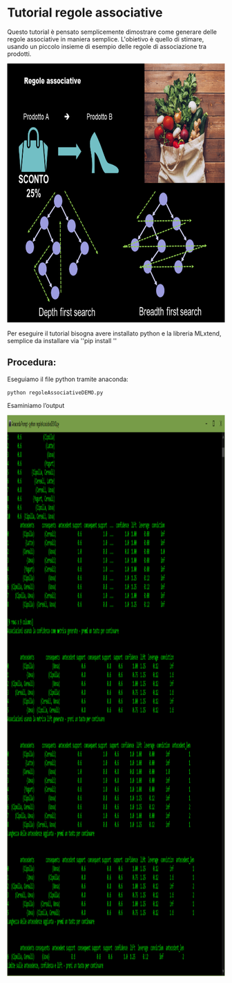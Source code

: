 # Tutorial regole associative 

Questo tutorial è pensato semplicemente dimostrare come generare delle regole associative in maniera semplice.
L'obietivo è quello di stimare, usando un piccolo insieme di esempio delle regole di associazione tra prodotti. 




<img src="https://github.com/bellonemauro/Tutorial_corsoIFOA2021_big/blob/main/lezione6/Tutorials/regoleAssociative/Lecture6.png"  width="800" height="600" />



Per eseguire il tutorial bisogna avere installato python e la libreria MLxtend, semplice da installare via ''pip install '' 


## Procedura:

Eseguiamo il file python tramite anaconda: 

 	python regoleAssociativeDEMO.py


Esaminiamo l’output

<img src="https://github.com/bellonemauro/Tutorial_corsoIFOA2021_big/blob/main/lezione6/Tutorials/regoleAssociative/screen_result.png"  width="1050" height="1300" />
